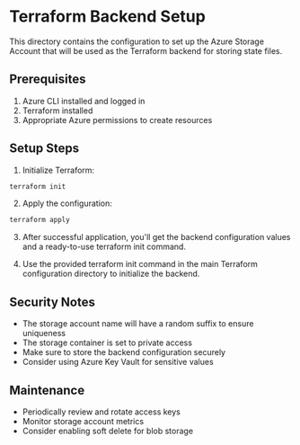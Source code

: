 # Terraform Backend Setup

This directory contains the configuration to set up the Azure Storage Account that will be used as the Terraform backend for storing state files.

## Prerequisites

1. Azure CLI installed and logged in
2. Terraform installed
3. Appropriate Azure permissions to create resources

## Setup Steps

1. Initialize Terraform:
```bash
terraform init
```

2. Apply the configuration:
```bash
terraform apply
```

3. After successful application, you'll get the backend configuration values and a ready-to-use terraform init command.

4. Use the provided terraform init command in the main Terraform configuration directory to initialize the backend.

## Security Notes

- The storage account name will have a random suffix to ensure uniqueness
- The storage container is set to private access
- Make sure to store the backend configuration securely
- Consider using Azure Key Vault for sensitive values

## Maintenance

- Periodically review and rotate access keys
- Monitor storage account metrics
- Consider enabling soft delete for blob storage
